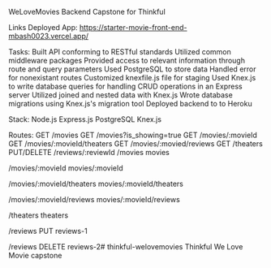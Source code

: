 WeLoveMovies
Backend Capstone for Thinkful

Links
Deployed App: https://starter-movie-front-end-mbash0023.vercel.app/


Tasks:
Built API conforming to RESTful standards
Utilized common middleware packages
Provided access to relevant information through route and query parameters
Used PostgreSQL to store data
Handled error for nonexistant routes
Customized knexfile.js file for staging
Used Knex.js to write database queries for handling CRUD operations in an Express server
Utilized joined and nested data with Knex.js
Wrote database migrations using Knex.js's migration tool
Deployed backend to to Heroku

Stack:
Node.js
Express.js
PostgreSQL
Knex.js

Routes:
GET /movies
GET /movies?is_showing=true
GET /movies/:movieId
GET /movies/:movieId/theaters
GET /movies/:movied/reviews
GET /theaters
PUT/DELETE /reviews/:reviewId
/movies
movies

/movies/:movieId
movies/:movieId

/movies/:movieId/theaters
movies/:movieId/theaters

/movies/:movieId/reviews
movies/:movieId/reviews

/theaters
theaters

/reviews PUT
reviews-1

/reviews DELETE
reviews-2# thinkful-welovemovies
Thinkful We Love Movie capstone
